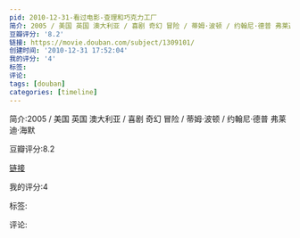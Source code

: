 ```yaml
---
pid: 2010-12-31-看过电影-查理和巧克力工厂
简介: 2005 / 美国 英国 澳大利亚 / 喜剧 奇幻 冒险 / 蒂姆·波顿 / 约翰尼·德普 弗莱迪·海默
豆瓣评分: '8.2'
链接: https://movie.douban.com/subject/1309101/
创建时间: '2010-12-31 17:52:04'
我的评分: '4'
标签:
评论:
tags: [douban]
categories: [timeline]
---
```

简介:2005 / 美国 英国 澳大利亚 / 喜剧 奇幻 冒险 / 蒂姆·波顿 / 约翰尼·德普 弗莱迪·海默

豆瓣评分:8.2

[链接](https://movie.douban.com/subject/1309101/)

我的评分:4

标签:

评论:


